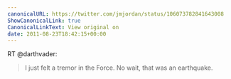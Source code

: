 ```yaml
---
canonicalURL: https://twitter.com/jmjordan/status/106073782841643008
ShowCanonicalLink: true
CanonicalLinkText: View original on
date: 2011-08-23T18:42:15+00:00
---
```

RT @darthvader:
> I just felt a tremor in the Force. No wait, that was an earthquake.